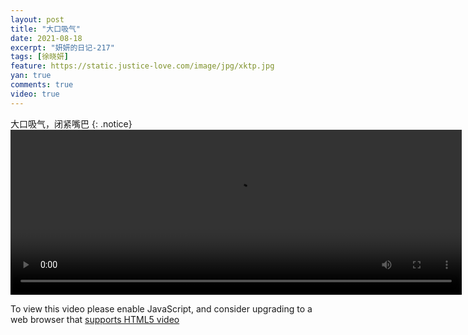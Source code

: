 ```yaml
---
layout: post
title: "大口吸气"
date: 2021-08-18
excerpt: "妍妍的日记-217"
tags: [徐晓妍]
feature: https://static.justice-love.com/image/jpg/xktp.jpg
yan: true
comments: true
video: true
---
```

大口吸气，闭紧嘴巴
{: .notice}
<video id="my-video" class="video-js vjs-16-9 clipboard" controls preload="auto" width="722" height="264" data-setup="{}">
    <source src="{{ site.staticUrl }}/yanyan/video/convert/dakouxiqi.mp4" type='video/mp4'>
    <p class="vjs-no-js">
        To view this video please enable JavaScript, and consider upgrading to a web browser that
        <a href="http://videojs.com/html5-video-support/" target="_blank">supports HTML5 video</a>
    </p>
</video>
